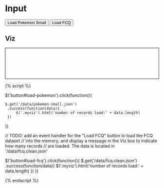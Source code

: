 # Input

<button id="load-pokemon">Load Pokemon Small</button>
<button id="load-fcq">Load FCQ</button>

## Viz

<div class="myviz" style="width:100%; height:100px; border: 1px black solid;">
</div>

{% script %}

$('button#load-pokemon').click(function(){

    $.get('/data/pokemon-small.json')
     .success(function(data){
         $('.myviz').html('number of records load:' + data.length)
     })
})

// TODO: add an event handler for the "Load FCQ" button to load the FCQ dataset
// into the memory, and display a message in the Viz box to indicate how many records
// are loaded. The data is located in '/data/fcq.clean.json'


$('button#load-fcq').click(function(){
    $.get('/data/fcq.clean.json')
     .success(function(data){
         $('.myviz').html('number of records load:' + data.length)
     })
})

{% endscript %}
